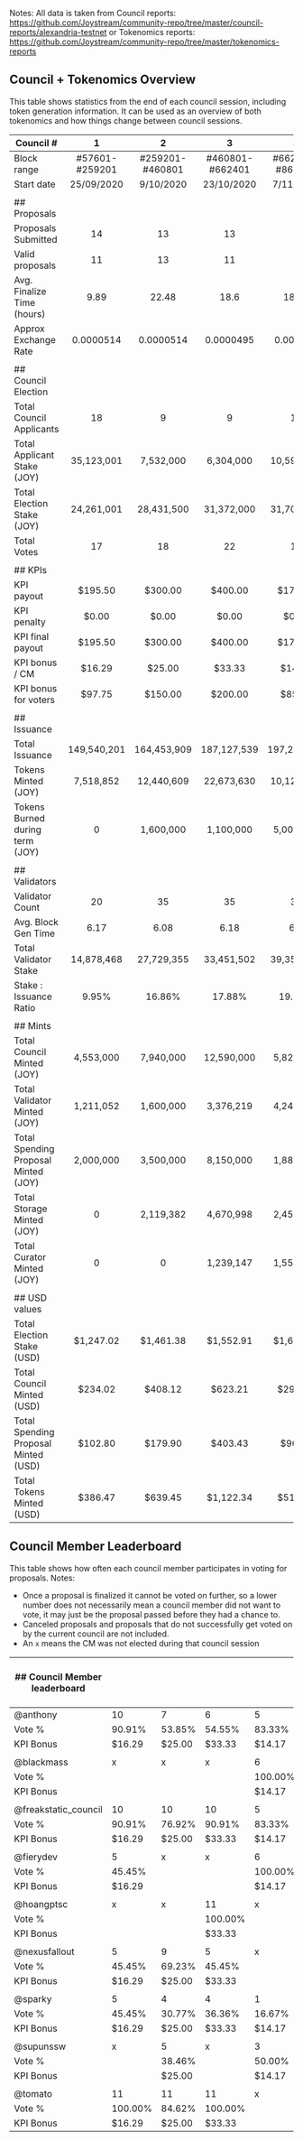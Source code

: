 Notes: All data is taken from Council reports: https://github.com/Joystream/community-repo/tree/master/council-reports/alexandria-testnet or Tokenomics reports: https://github.com/Joystream/community-repo/tree/master/tokenomics-reports

## Council + Tokenomics Overview
This table shows statistics from the end of each council session, including token generation information. It can be used as an overview of both tokenomics and how things change between council sessions.

| Council   # | 1 | 2 | 3 | 4 | 5 | 6 |  |  |
|-|:-:|:-:|:-:|:-:|:-:|:-:|-|-|
| Block range | #57601-#259201 | #259201-#460801 | #460801-#662401 | #662401-#864001 | #864001-#1065601 | #1065601-#1267201 |  |  |
| Start date | 25/09/2020 | 9/10/2020 | 23/10/2020 | 7/11/2020 | 21/11/2020 | 5/12/2020 |  |  |
|  |  |  |  |  |  |  |  |  |
| ## Proposals |  |  |  |  |  |  |  | Averages |
| Proposals Submitted | 14 | 13 | 13 | 6 | 14 | 13 |  | 12.16666667 |
| Valid proposals | 11 | 13 | 11 | 6 | 14 | 13 |  | 11.33333333 |
| Avg. Finalize Time (hours) | 9.89 | 22.48 | 18.6 | 18.98 | 18.88 | 60.65 |  | 24.91333333 |
| Approx Exchange Rate | 0.0000514 | 0.0000514 | 0.0000495 | 0.000051 | 0.0000494 | 0.000047 |  |  |
|  |  |  |  |  |  |  |  |  |
| ## Council Election |  |  |  |  |  |  |  |  |
| Total Council Applicants | 18 | 9 | 9 | 10 | 8 | 8 |  | 10 |
| Total Applicant Stake (JOY) | 35,123,001 | 7,532,000 | 6,304,000 | 10,591,890 | 6,000,000 | 18,204,000 |  | 13,959,149 |
| Total Election Stake (JOY) | 24,261,001 | 28,431,500 | 31,372,000 | 31,707,000 | 28,751,000 | 37,940,100 |  | 30,410,434 |
| Total Votes | 17 | 18 | 22 | 11 | 17 | 11 |  | 16 |
|  |  |  |  |  |  |  |  |  |
| ## KPIs |  |  |  |  |  |  |  |  |
| KPI payout | $195.50 | $300.00 | $400.00 | $170.00 | $408.00 | $0.00 |  |  |
| KPI penalty | $0.00 | $0.00 | $0.00 | $0.00 | $200.00 | $0.00 |  |  |
| KPI final payout | $195.50 | $300.00 | $400.00 | $170.00 | $208.00 | $0.00 |  | $212 |
| KPI bonus / CM | $16.29 | $25.00 | $33.33 | $14.17 | $17.33 | $0.00 |  | $18 |
| KPI bonus for voters | $97.75 | $150.00 | $200.00 | $85.00 | $104.00 | $0.00 |  | $106 |
|  |  |  |  |  |  |  |  |  |
| ## Issuance |  |  |  |  |  |  |  |  |
| Total Issuance | 149,540,201 | 164,453,909 | 187,127,539 | 197,257,210 | 191,297,136 | 209,022,308 |  | 183,116,384 |
| Tokens Minted (JOY) | 7,518,852 | 12,440,609 | 22,673,630 | 10,129,671 | -5,960,074 | 17,725,172 |  | 10,754,643 |
| Tokens Burned during term   (JOY) | 0 | 1,600,000 | 1,100,000 | 5,000,000 | 1,400,000 | 3,500,000 |  | 2,100,000 |
|  |  |  |  |  |  |  |  |  |
| ## Validators |  |  |  |  |  |  |  |  |
| Validator Count | 20 | 35 | 35 | 35 | 35 | 35 |  | 33 |
| Avg. Block Gen Time | 6.17 | 6.08 | 6.18 | 6.1 | 6.05 | 6.05 |  | 6 |
| Total Validator Stake | 14,878,468 | 27,729,355 | 33,451,502 | 39,355,584 | 47,835,148 | 52,090,175 |  | 35,890,039 |
| Stake : Issuance Ratio | 9.95% | 16.86% | 17.88% | 19.95% | 25.01% | 24.92% |  | 19% |
|  |  |  |  |  |  |  |  |  |
| ## Mints |  |  |  |  |  |  |  |  |
| Total Council Minted (JOY) | 4,553,000 | 7,940,000 | 12,590,000 | 5,825,500 | 13,015,710 | 14,421,436 |  | 9,724,274 |
| Total Validator Minted (JOY) | 1,211,052 | 1,600,000 | 3,376,219 | 4,241,311 | 4,986,561 | 5,062,892 |  | 3,413,006 |
| Total Spending Proposal Minted   (JOY) | 2,000,000 | 3,500,000 | 8,150,000 | 1,885,000 | 8,574,000 | 9,981,000 |  | 5,681,667 |
| Total Storage Minted (JOY) | 0 | 2,119,382 | 4,670,998 | 2,457,616 | 2,457,616 | 2,457,616 |  | 2,311,999 |
| Total Curator Minted (JOY) | 0 | 0 | 1,239,147 | 1,559,376 | 1,239,147 | 1,559,376 |  | 932,841 |
|  |  |  |  |  |  |  |  |  |
| ## USD values |  |  |  |  |  |  |  |  |
| Total Election Stake (USD) | $1,247.02 | $1,461.38 | $1,552.91 | $1,617.06 | $1,420.30 | $1,783.18 |  | $1,420.44 |
| Total Council Minted (USD) | $234.02 | $408.12 | $623.21 | $297.10 | $642.98 | $677.81 |  | $421.78 |
| Total Spending Proposal Minted   (USD) | $102.80 | $179.90 | $403.43 | $96.14 | $423.56 | $469.11 |  | $228.71 |
| Total Tokens Minted (USD) | $386.47 | $639.45 | $1,122.34 | $516.61 | -$294.43 | $833.08 |  | $716.09 |

## Council Member Leaderboard
This table shows how often each council member participates in voting for proposals.
Notes:
* Once a proposal is finalized it cannot be voted on further, so a lower number does not necessarily mean a council member did not want to vote, it may just be the proposal passed before they had a chance to.
* Canceled proposals and proposals that do not successfully get voted on by the current council are not included.
* An `x` means the CM was not elected during that council session

| ## Council Member   leaderboard |         |        |         |         |         |         |   | Average voting rate + payout |
|---------------------------------|---------|--------|---------|---------|---------|---------|---|------------------------------|
| @anthony                        |      10 |      7 |       6 |       5 |      12 |      10 |   |                              |
| Vote %                          |  90.91% | 53.85% |  54.55% |  83.33% |  85.71% |  76.92% |   | 74.21%                       |
| KPI Bonus                       |  $16.29 | $25.00 |  $33.33 |  $14.17 |  $17.33 |   $0.00 |   | $106.13                      |
|                                 |         |        |         |         |         |         |   |                              |
| @blackmass                      |       x |      x |       x |       6 |       7 |       9 |   |                              |
| Vote %                          |         |        |         | 100.00% |  50.00% |  69.23% |   | 73.08%                       |
| KPI Bonus                       |         |        |         |  $14.17 |  $17.33 |   $0.00 |   | $31.50                       |
|                                 |         |        |         |         |         |         |   |                              |
| @freakstatic_council            |      10 |     10 |      10 |       5 |      12 |      13 |   |                              |
| Vote %                          |  90.91% | 76.92% |  90.91% |  83.33% |  85.71% | 100.00% |   | 87.96%                       |
| KPI Bonus                       |  $16.29 | $25.00 |  $33.33 |  $14.17 |  $17.33 |   $0.00 |   | $106.13                      |
|                                 |         |        |         |         |         |         |   |                              |
| @fierydev                       |       5 |      x |       x |       6 |       x |       x |   |                              |
| Vote %                          |  45.45% |        |         | 100.00% |         |         |   | 72.73%                       |
| KPI Bonus                       |  $16.29 |        |         |  $14.17 |  $17.33 |         |   | $47.79                       |
|                                 |         |        |         |         |         |         |   |                              |
| @hoangptsc                      |       x |      x |      11 |       x |       x |       x |   |                              |
| Vote %                          |         |        | 100.00% |         |         |         |   | 100.00%                      |
| KPI Bonus                       |         |        |  $33.33 |         |         |         |   | $33.33                       |
|                                 |         |        |         |         |         |         |   |                              |
| @nexusfallout                   |       5 |      9 |       5 |       x |       4 |       x |   |                              |
| Vote %                          |  45.45% | 69.23% |  45.45% |         |  28.57% |         |   | 47.18%                       |
| KPI Bonus                       |  $16.29 | $25.00 |  $33.33 |         |  $17.33 |         |   | $91.96                       |
|                                 |         |        |         |         |         |         |   |                              |
| @sparky                         |       5 |      4 |       4 |       1 |       3 |       1 |   |                              |
| Vote %                          |  45.45% | 30.77% |  36.36% |  16.67% |  21.43% |   7.69% |   | 26.40%                       |
| KPI Bonus                       |  $16.29 | $25.00 |  $33.33 |  $14.17 |  $17.33 |   $0.00 |   | $106.13                      |
|                                 |         |        |         |         |         |         |   |                              |
| @supunssw                       |       x |      5 |       x |       3 |       x |       7 |   |                              |
| Vote %                          |         | 38.46% |         |  50.00% |         |  53.85% |   | 47.44%                       |
| KPI Bonus                       |         | $25.00 |         |  $14.17 |         |   $0.00 |   | $39.17                       |
|                                 |         |        |         |         |         |         |   |                              |
| @tomato                         |      11 |     11 |      11 |       x |      14 |      13 |   |                              |
| Vote %                          | 100.00% | 84.62% | 100.00% |         | 100.00% | 100.00% |   | 96.92%                       |
| KPI Bonus                       | $16.29  | $25.00 | $33.33  |         | $17.33  | $0.00   |   | $91.96                       |